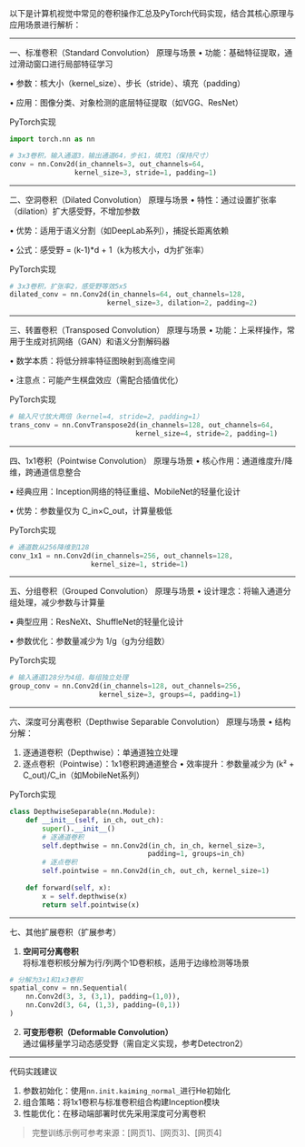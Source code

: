 以下是计算机视觉中常见的卷积操作汇总及PyTorch代码实现，结合其核心原理与应用场景进行解析：

---

一、标准卷积（Standard Convolution）
原理与场景
• 功能：基础特征提取，通过滑动窗口进行局部特征学习

• 参数：核大小（kernel_size）、步长（stride）、填充（padding）

• 应用：图像分类、对象检测的底层特征提取（如VGG、ResNet）


PyTorch实现
```python
import torch.nn as nn

# 3x3卷积，输入通道3，输出通道64，步长1，填充1（保持尺寸）
conv = nn.Conv2d(in_channels=3, out_channels=64, 
                kernel_size=3, stride=1, padding=1)
```

---

二、空洞卷积（Dilated Convolution）
原理与场景
• 特性：通过设置扩张率（dilation）扩大感受野，不增加参数

• 优势：适用于语义分割（如DeepLab系列），捕捉长距离依赖

• 公式：感受野 = (k-1)*d + 1（k为核大小，d为扩张率）


PyTorch实现
```python
# 3x3卷积，扩张率2，感受野等效5x5
dilated_conv = nn.Conv2d(in_channels=64, out_channels=128,
                        kernel_size=3, dilation=2, padding=2)
```

---

三、转置卷积（Transposed Convolution）
原理与场景
• 功能：上采样操作，常用于生成对抗网络（GAN）和语义分割解码器

• 数学本质：将低分辨率特征图映射到高维空间

• 注意点：可能产生棋盘效应（需配合插值优化）


PyTorch实现
```python
# 输入尺寸放大两倍（kernel=4, stride=2, padding=1）
trans_conv = nn.ConvTranspose2d(in_channels=128, out_channels=64,
                               kernel_size=4, stride=2, padding=1)
```

---

四、1x1卷积（Pointwise Convolution）
原理与场景
• 核心作用：通道维度升/降维，跨通道信息整合

• 经典应用：Inception网络的特征重组、MobileNet的轻量化设计

• 优势：参数量仅为 C_in×C_out，计算量极低


PyTorch实现
```python
# 通道数从256降维到128
conv_1x1 = nn.Conv2d(in_channels=256, out_channels=128, 
                    kernel_size=1, stride=1)
```

---

五、分组卷积（Grouped Convolution）
原理与场景
• 设计理念：将输入通道分组处理，减少参数与计算量

• 典型应用：ResNeXt、ShuffleNet的轻量化设计

• 参数优化：参数量减少为 1/g（g为分组数）


PyTorch实现
```python
# 输入通道128分为4组，每组独立处理
group_conv = nn.Conv2d(in_channels=128, out_channels=256,
                      kernel_size=3, groups=4, padding=1)
```

---

六、深度可分离卷积（Depthwise Separable Convolution）
原理与场景
• 结构分解：

  1. 逐通道卷积（Depthwise）：单通道独立处理
  2. 逐点卷积（Pointwise）：1x1卷积跨通道整合
• 效率提升：参数量减少为 (k² + C_out)/C_in（如MobileNet系列）


PyTorch实现
```python
class DepthwiseSeparable(nn.Module):
    def __init__(self, in_ch, out_ch):
        super().__init__()
        # 逐通道卷积
        self.depthwise = nn.Conv2d(in_ch, in_ch, kernel_size=3, 
                                  padding=1, groups=in_ch)
        # 逐点卷积
        self.pointwise = nn.Conv2d(in_ch, out_ch, kernel_size=1)
        
    def forward(self, x):
        x = self.depthwise(x)
        return self.pointwise(x)
```

---

七、其他扩展卷积（扩展参考）
1. **空间可分离卷积**  
将标准卷积核分解为行/列两个1D卷积核，适用于边缘检测等场景  
```python
# 分解为3x1和1x3卷积
spatial_conv = nn.Sequential(
    nn.Conv2d(3, 3, (3,1), padding=(1,0)),
    nn.Conv2d(3, 64, (1,3), padding=(0,1))
)
```

2. **可变形卷积（Deformable Convolution）**  
通过偏移量学习动态感受野（需自定义实现，参考Detectron2）

---

代码实践建议
1. 参数初始化：使用`nn.init.kaiming_normal_`进行He初始化
2. 组合策略：将1x1卷积与标准卷积组合构建Inception模块
3. 性能优化：在移动端部署时优先采用深度可分离卷积

> 完整训练示例可参考来源：[网页1]、[网页3]、[网页4]